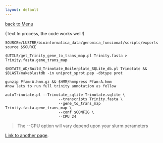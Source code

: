 ```yaml
---
layout: default
---
```


[back to Menu](../)

 (Text In process, the code works well!)


```shell
SOURCE=/LUSTRE/bioinformatica_data/genomica_funcional/scripts/exports
source $SOURCE

$UTILS/get_Trinity_gene_to_trans_map.pl Trinity.fasta > Trinity.fasta.gene_trans_map

$NOTATE_AD/Build_Trinotate_Boilerplate_SQLite_db.pl Trinotate &&
$BLAST/makeblastdb -in uniprot_sprot.pep -dbtype prot 

gunzip Pfam-A.hmm.gz && $HMM/hmmpress Pfam-A.hmm
#now lets to run full trinity annotation as follow

autoTrinotate.pl --Trinotate_sqlite Trinotate.sqlite \
                        --transcripts Trinity.fasta \
                        --gene_to_trans_map Trinity.fasta.gene_trans_map \
                        --conf $CONFIG \
                        --CPU 24

```

> The --CPU option will vary depend upon your slurm perameters

[Link to another page](another-page).

